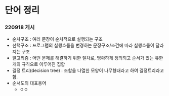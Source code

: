 # 단어 정리
### 220918 게시
+ 순차구조 : 여러 문장이 순차적으로 실행되는 구조
+ 선택구조 : 프로그램의 실행흐름을 변경하는 문장구조/조건에 따라 실행흐름이 달라지는 구조
+ 알고리즘 : 어떤 문제를 해결하기 위한 절차로, 명확하게 정의되고 순서가 있는 유한 개의 규칙으로 이루어진 집합
+ 결정 트리(decision tree) : 조합을 나열한 모양이 나무형태라고 하여 결정트리라고 함. 
+ 순서도의 대표용어 
  + ㅇㅇ

